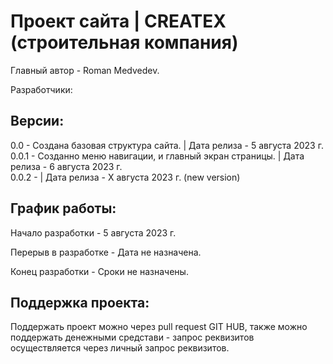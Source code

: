 # Проект сайта | CREATEX (строительная компания)

Главный автор - Roman Medvedev.

Разработчики:

## Версии:

0.0 - Создана базовая структура сайта. | Дата релиза - 5 августа 2023 г. <br>
0.0.1 - Созданно меню навигации, и главный экран страницы. | Дата релиза - 6 августа 2023 г. <br>
0.0.2 -  | Дата релиза - X августа 2023 г. (new version) <br>

## График работы:

Начало разработки - 5 августа 2023 г.

Перерыв в разработке - Дата не назначена.

Конец разработки - Сроки не назначены.

## Поддержка проекта:

Поддержать проект можно через pull request GIT HUB, также можно поддержать денежными средстави - запрос реквизитов осуществляется через личный запрос реквизитов.